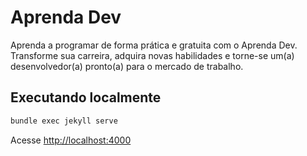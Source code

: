 # Aprenda Dev

Aprenda a programar de forma prática e gratuita com o Aprenda Dev. Transforme sua carreira, adquira novas habilidades e torne-se um(a) desenvolvedor(a) pronto(a) para o mercado de trabalho.

## Executando localmente

```bash
bundle exec jekyll serve
```

Acesse [http://localhost:4000](http://localhost:4000)